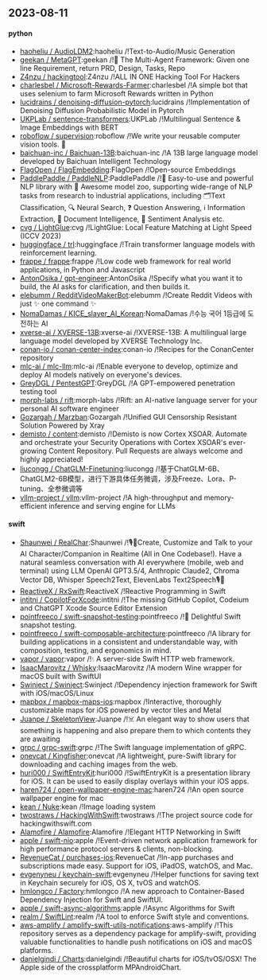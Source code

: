 ## 2023-08-11

#### python
* [haoheliu / AudioLDM2](https://github.com/haoheliu/AudioLDM2):haoheliu /!Text-to-Audio/Music Generation
* [geekan / MetaGPT](https://github.com/geekan/MetaGPT):geekan /!🌟
The Multi-Agent Framework: Given one line Requirement, return PRD, Design, Tasks, Repo
* [Z4nzu / hackingtool](https://github.com/Z4nzu/hackingtool):Z4nzu /!ALL IN ONE Hacking Tool For Hackers
* [charlesbel / Microsoft-Rewards-Farmer](https://github.com/charlesbel/Microsoft-Rewards-Farmer):charlesbel /!A simple bot that uses selenium to farm Microsoft Rewards written in Python
* [lucidrains / denoising-diffusion-pytorch](https://github.com/lucidrains/denoising-diffusion-pytorch):lucidrains /!Implementation of Denoising Diffusion Probabilistic Model in Pytorch
* [UKPLab / sentence-transformers](https://github.com/UKPLab/sentence-transformers):UKPLab /!Multilingual Sentence & Image Embeddings with BERT
* [roboflow / supervision](https://github.com/roboflow/supervision):roboflow /!We write your reusable computer vision tools.
💜
* [baichuan-inc / Baichuan-13B](https://github.com/baichuan-inc/Baichuan-13B):baichuan-inc /!A 13B large language model developed by Baichuan Intelligent Technology
* [FlagOpen / FlagEmbedding](https://github.com/FlagOpen/FlagEmbedding):FlagOpen /!Open-source Embeddings
* [PaddlePaddle / PaddleNLP](https://github.com/PaddlePaddle/PaddleNLP):PaddlePaddle /!👑 Easy-to-use and powerful NLP library with 🤗 Awesome model zoo, supporting wide-range of NLP tasks from research to industrial applications, including 🗂Text Classification, 🔍 Neural Search, ❓ Question Answering, ℹ️ Information Extraction, 📄 Document Intelligence, 💌 Sentiment Analysis etc.
* [cvg / LightGlue](https://github.com/cvg/LightGlue):cvg /!LightGlue: Local Feature Matching at Light Speed (ICCV 2023)
* [huggingface / trl](https://github.com/huggingface/trl):huggingface /!Train transformer language models with reinforcement learning.
* [frappe / frappe](https://github.com/frappe/frappe):frappe /!Low code web framework for real world applications, in Python and Javascript
* [AntonOsika / gpt-engineer](https://github.com/AntonOsika/gpt-engineer):AntonOsika /!Specify what you want it to build, the AI asks for clarification, and then builds it.
* [elebumm / RedditVideoMakerBot](https://github.com/elebumm/RedditVideoMakerBot):elebumm /!Create Reddit Videos with just
✨
one command
✨
* [NomaDamas / KICE_slayer_AI_Korean](https://github.com/NomaDamas/KICE_slayer_AI_Korean):NomaDamas /!수능 국어 1등급에 도전하는 AI
* [xverse-ai / XVERSE-13B](https://github.com/xverse-ai/XVERSE-13B):xverse-ai /!XVERSE-13B: A multilingual large language model developed by XVERSE Technology Inc.
* [conan-io / conan-center-index](https://github.com/conan-io/conan-center-index):conan-io /!Recipes for the ConanCenter repository
* [mlc-ai / mlc-llm](https://github.com/mlc-ai/mlc-llm):mlc-ai /!Enable everyone to develop, optimize and deploy AI models natively on everyone's devices.
* [GreyDGL / PentestGPT](https://github.com/GreyDGL/PentestGPT):GreyDGL /!A GPT-empowered penetration testing tool
* [morph-labs / rift](https://github.com/morph-labs/rift):morph-labs /!Rift: an AI-native language server for your personal AI software engineer
* [Gozargah / Marzban](https://github.com/Gozargah/Marzban):Gozargah /!Unified GUI Censorship Resistant Solution Powered by Xray
* [demisto / content](https://github.com/demisto/content):demisto /!Demisto is now Cortex XSOAR. Automate and orchestrate your Security Operations with Cortex XSOAR's ever-growing Content Repository. Pull Requests are always welcome and highly appreciated!
* [liucongg / ChatGLM-Finetuning](https://github.com/liucongg/ChatGLM-Finetuning):liucongg /!基于ChatGLM-6B、ChatGLM2-6B模型，进行下游具体任务微调，涉及Freeze、Lora、P-tuning、全参微调等
* [vllm-project / vllm](https://github.com/vllm-project/vllm):vllm-project /!A high-throughput and memory-efficient inference and serving engine for LLMs

#### swift
* [Shaunwei / RealChar](https://github.com/Shaunwei/RealChar):Shaunwei /!🎙️🤖Create, Customize and Talk to your AI Character/Companion in Realtime (All in One Codebase!). Have a natural seamless conversation with AI everywhere (mobile, web and terminal) using LLM OpenAI GPT3.5/4, Anthropic Claude2, Chroma Vector DB, Whisper Speech2Text, ElevenLabs Text2Speech🎙️🤖
* [ReactiveX / RxSwift](https://github.com/ReactiveX/RxSwift):ReactiveX /!Reactive Programming in Swift
* [intitni / CopilotForXcode](https://github.com/intitni/CopilotForXcode):intitni /!The missing GitHub Copilot, Codeium and ChatGPT Xcode Source Editor Extension
* [pointfreeco / swift-snapshot-testing](https://github.com/pointfreeco/swift-snapshot-testing):pointfreeco /!📸
Delightful Swift snapshot testing.
* [pointfreeco / swift-composable-architecture](https://github.com/pointfreeco/swift-composable-architecture):pointfreeco /!A library for building applications in a consistent and understandable way, with composition, testing, and ergonomics in mind.
* [vapor / vapor](https://github.com/vapor/vapor):vapor /!💧 A server-side Swift HTTP web framework.
* [IsaacMarovitz / Whisky](https://github.com/IsaacMarovitz/Whisky):IsaacMarovitz /!A modern Wine wrapper for macOS built with SwiftUI
* [Swinject / Swinject](https://github.com/Swinject/Swinject):Swinject /!Dependency injection framework for Swift with iOS/macOS/Linux
* [mapbox / mapbox-maps-ios](https://github.com/mapbox/mapbox-maps-ios):mapbox /!Interactive, thoroughly customizable maps for iOS powered by vector tiles and Metal
* [Juanpe / SkeletonView](https://github.com/Juanpe/SkeletonView):Juanpe /!☠️
An elegant way to show users that something is happening and also prepare them to which contents they are awaiting
* [grpc / grpc-swift](https://github.com/grpc/grpc-swift):grpc /!The Swift language implementation of gRPC.
* [onevcat / Kingfisher](https://github.com/onevcat/Kingfisher):onevcat /!A lightweight, pure-Swift library for downloading and caching images from the web.
* [huri000 / SwiftEntryKit](https://github.com/huri000/SwiftEntryKit):huri000 /!SwiftEntryKit is a presentation library for iOS. It can be used to easily display overlays within your iOS apps.
* [haren724 / open-wallpaper-engine-mac](https://github.com/haren724/open-wallpaper-engine-mac):haren724 /!An open source wallpaper engine for mac
* [kean / Nuke](https://github.com/kean/Nuke):kean /!Image loading system
* [twostraws / HackingWithSwift](https://github.com/twostraws/HackingWithSwift):twostraws /!The project source code for hackingwithswift.com
* [Alamofire / Alamofire](https://github.com/Alamofire/Alamofire):Alamofire /!Elegant HTTP Networking in Swift
* [apple / swift-nio](https://github.com/apple/swift-nio):apple /!Event-driven network application framework for high performance protocol servers & clients, non-blocking.
* [RevenueCat / purchases-ios](https://github.com/RevenueCat/purchases-ios):RevenueCat /!In-app purchases and subscriptions made easy. Support for iOS, iPadOS, watchOS, and Mac.
* [evgenyneu / keychain-swift](https://github.com/evgenyneu/keychain-swift):evgenyneu /!Helper functions for saving text in Keychain securely for iOS, OS X, tvOS and watchOS.
* [hmlongco / Factory](https://github.com/hmlongco/Factory):hmlongco /!A new approach to Container-Based Dependency Injection for Swift and SwiftUI.
* [apple / swift-async-algorithms](https://github.com/apple/swift-async-algorithms):apple /!Async Algorithms for Swift
* [realm / SwiftLint](https://github.com/realm/SwiftLint):realm /!A tool to enforce Swift style and conventions.
* [aws-amplify / amplify-swift-utils-notifications](https://github.com/aws-amplify/amplify-swift-utils-notifications):aws-amplify /!This repository serves as a dependency package for amplify-swift, providing valuable functionalities to handle push notifications on iOS and macOS platforms.
* [danielgindi / Charts](https://github.com/danielgindi/Charts):danielgindi /!Beautiful charts for iOS/tvOS/OSX! The Apple side of the crossplatform MPAndroidChart.
